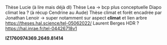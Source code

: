 Thèse Lucie (à lire mais déjà dl)
Thèse Lea → bcp plus conceptuelle
Diapo climat lea ? (à récup Cendrine au Aude)
Thèse climat et forêt encadrée par Jonathan Lenoir → super notamment sur aspect **climat** et lien arbre  https://theses.hal.science/tel-05062022/
Laurent Berges HDR ? https://hal.inrae.fr/tel-04426718v1



**IZ1760974369.2649.81414**